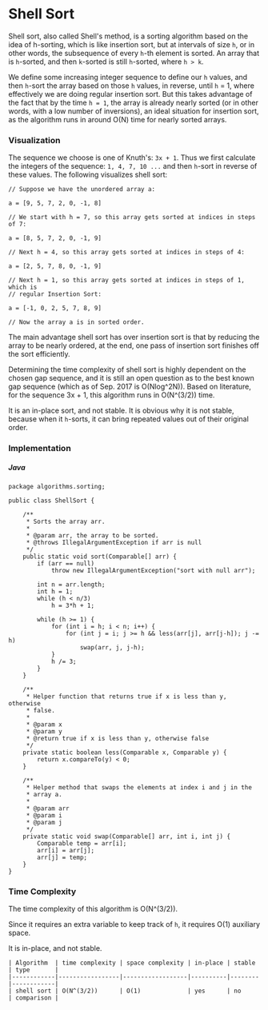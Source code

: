 # Shell Sort

Shell sort, also called Shell's method, is a sorting algorithm based on the idea
of h-sorting, which is like insertion sort, but at intervals of size `h`, or in
other words, the subsequence of every `h`-th element is sorted. An array that
is `h`-sorted, and then `k`-sorted is still `h`-sorted, where `h > k`. 

We define some increasing integer sequence to define our `h` values, and then 
`h`-sort the array based on those `h` values, in reverse, until `h` = 1, where
effectively we are doing regular insertion sort. But this takes advantage of 
the fact that by the time `h = 1`, the array is already nearly sorted (or in 
other words, with a low number of inversions), an ideal situation for insertion 
sort, as the algorithm runs in around O(N) time for nearly sorted arrays.

### Visualization

The sequence we choose is one of Knuth's: `3x + 1`. Thus we first calculate the 
integers of the sequence: `1, 4, 7, 10 ...` and then `h`-sort in reverse of 
these values. The following visualizes shell sort:

```
// Suppose we have the unordered array a:

a = [9, 5, 7, 2, 0, -1, 8]

// We start with h = 7, so this array gets sorted at indices in steps of 7:

a = [8, 5, 7, 2, 0, -1, 9]

// Next h = 4, so this array gets sorted at indices in steps of 4:

a = [2, 5, 7, 8, 0, -1, 9]

// Next h = 1, so this array gets sorted at indices in steps of 1, which is
// regular Insertion Sort:

a = [-1, 0, 2, 5, 7, 8, 9]

// Now the array a is in sorted order.
```

The main advantage shell sort has over insertion sort is that by reducing the 
array to be nearly ordered, at the end, one pass of insertion sort finishes off 
the sort efficiently.

Determining the time complexity of shell sort is highly dependent on the chosen 
gap sequence, and it is still an open question as to the best known gap sequence 
(which as of Sep. 2017 is O(Nlog^2N)). Based on literature, for the 
sequence 3x + 1, this algorithm runs in O(N^(3/2)) time.

It is an in-place sort, and not stable. It is obvious why it is not stable, 
because when it `h`-sorts, it can bring repeated values out of their original 
order.

### Implementation

##### Java

```
package algorithms.sorting;

public class ShellSort {

    /**
     * Sorts the array arr.
     *
     * @param arr, the array to be sorted.
     * @throws IllegalArgumentException if arr is null
     */
    public static void sort(Comparable[] arr) {
        if (arr == null)
            throw new IllegalArgumentException("sort with null arr");

        int n = arr.length;
        int h = 1;
        while (h < n/3)
            h = 3*h + 1;

        while (h >= 1) {
            for (int i = h; i < n; i++) {
                for (int j = i; j >= h && less(arr[j], arr[j-h]); j -= h)
                    swap(arr, j, j-h);
            }
            h /= 3;
        }
    }

    /**
     * Helper function that returns true if x is less than y, otherwise
     * false.
     *
     * @param x
     * @param y
     * @return true if x is less than y, otherwise false
     */
    private static boolean less(Comparable x, Comparable y) {
        return x.compareTo(y) < 0;
    }

    /**
     * Helper method that swaps the elements at index i and j in the
     * array a.
     *
     * @param arr
     * @param i
     * @param j
     */
    private static void swap(Comparable[] arr, int i, int j) {
        Comparable temp = arr[i];
        arr[i] = arr[j];
        arr[j] = temp;
    }
}
```

### Time Complexity

The time complexity of this algorithm is O(N^(3/2)).

Since it requires an extra variable to keep track of `h`, it requires O(1)
auxiliary space.

It is in-place, and not stable.

```
| Algorithm  | time complexity | space complexity | in-place | stable | type       |
|------------|-----------------|------------------|----------|--------|------------|
| shell sort | O(N^(3/2))      | O(1)             | yes      | no     | comparison |
```

